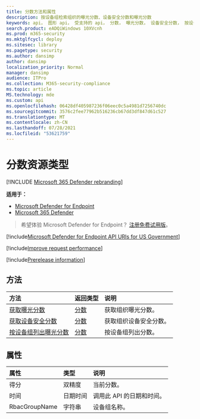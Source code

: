 ```yaml
---
title: 分数方法和属性
description: 按设备组检索组织的曝光分数、设备安全分数和曝光分数
keywords: api， 图形 api， 受支持的 api， 分数， 曝光分数， 设备安全分数， 按设备组的曝光分数
search.product: eADQiWindows 10XVcnh
ms.prod: m365-security
ms.mktglfcycl: deploy
ms.sitesec: library
ms.pagetype: security
ms.author: dansimp
author: dansimp
localization_priority: Normal
manager: dansimp
audience: ITPro
ms.collection: M365-security-compliance
ms.topic: article
MS.technology: mde
ms.custom: api
ms.openlocfilehash: 06428df405987236f06eec0c5a4981d7256740dc
ms.sourcegitcommit: 3576c2fee77962b516236cb67dd3df847d61c527
ms.translationtype: MT
ms.contentlocale: zh-CN
ms.lasthandoff: 07/28/2021
ms.locfileid: "53621759"
---
```

# <a name="score-resource-type"></a>分数资源类型

[!INCLUDE [Microsoft 365 Defender rebranding](../../includes/microsoft-defender.md)]


**适用于：**
- [Microsoft Defender for Endpoint](https://go.microsoft.com/fwlink/?linkid=2154037)
- [Microsoft 365 Defender](https://go.microsoft.com/fwlink/?linkid=2118804)

> 希望体验 Microsoft Defender for Endpoint？ [注册免费试用版](https://www.microsoft.com/microsoft-365/windows/microsoft-defender-atp?ocid=docs-wdatp-exposedapis-abovefoldlink)。

[!include[Microsoft Defender for Endpoint API URIs for US Government](../../includes/microsoft-defender-api-usgov.md)]

[!include[Improve request performance](../../includes/improve-request-performance.md)]

[!include[Prerelease information](../../includes/prerelease.md)]

## <a name="methods"></a>方法

方法|返回类型|说明
:---|:---|:---
[获取曝光分数](get-exposure-score.md)|[分数](score.md)|获取组织曝光分数。
[获取设备安全分数](get-device-secure-score.md)|[分数](score.md)|获取组织设备安全分数。
[按设备组列出曝光分数](get-machine-group-exposure-score.md)|[分数](score.md)|按设备组列出分数。

## <a name="properties"></a>属性

属性|类型|说明
:---|:---|:---
得分|双精度|当前分数。
时间|日期时间|调用此 API 的日期和时间。
RbacGroupName|字符串|设备组名称。
